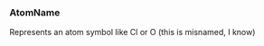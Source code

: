 ### <a id="McUtils.McUtils.Parsers.RegexPatterns.AtomName">AtomName</a>
Represents an atom symbol like Cl or O (this is misnamed, I know)

